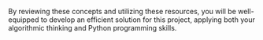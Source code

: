 By reviewing these concepts and utilizing these resources, you will be well-equipped to develop an efficient solution for this project, applying both your algorithmic thinking and Python programming skills.
